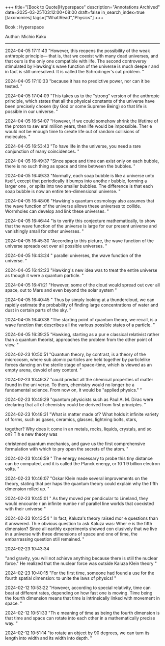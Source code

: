 +++
title="[Book to Quote]Hyperspace"
description="Annotations Archived"
date=2025-03-25T03:12:00+08:00
draft=false
in_search_index=true
[taxonomies]
tags=["WhatIRead","Physics"]
+++

Book : Hyperspace

Author: Michio Kaku


---

2024-04-05 17:11:43
"However, this reopens the possibility of the weak anthropic principle—     that is, that we coexist with many dead universes, and that ours is the      only one
compatible with life.     The second controversy stimulated by Hawking's wave function of     the universe is much deepe r and in fact is still unresolved. It is   called     the Schrodinger's cat problem. "


2024-04-05 17:10:33
"because it has no predictive power, nor can it be tested. "


2024-04-05 17:04:09
"This takes us to the "strong" version of the      anthropic principle, which states that all the physical constants of the     universe have been precisely chosen (by God or some Supreme Being)     so that life is possible in our universe. "


2024-04-05 16:54:07
"However, if we could somehow shrink the lifetime of the proton to sev  eral
million years, then life would be impossible. Ther e would not be      enough time to create life out of random collisions of molecules. "


2024-04-05 16:53:43
"To have life in the universe, you need a rare conjunction of many coincidences.   "


2024-04-05 16:49:37
"Since space and time can exist      only on each bubble, there is no such thing as space and time between      the bubbles.   "




2024-04-05 16:49:33
"Normally, each soap bubble is like a universe unto itself, except     that
periodically it bumps into anothe r bubble, forming a larger one , or      splits into two smaller bubbles. The difference is that each soap bubble      is now an entire ten-dimensional universe. "




2024-04-05 16:48:06
"Hawking's quantum cosmology also      assumes that the wave function of the universe allows these universes to      collide. Wormholes can develop and link  these universes.   "




2024-04-05 16:46:44
"is to verify this conjecture     mathematically, to show that the wave function of the universe is large     for our present universe and vanishingly small for other universes. "



2024-04-05 16:45:30
"According to this picture, the wave function of the universe spreads     out over
all possible universes.   "




2024-04-05 16:43:24
" parallel universes, the wave function of the universe. "




2024-04-05 16:42:23
"Hawking's new idea was to treat the entire universe as though it were      a
quantum particle.   "




2024-04-05 16:41:21
"However,     some of the cloud would spread out over all space, out to Mars and even      beyond the solar system "




2024-04-05 16:40:45
" Thus by simply looking at a thundercloud, we can rapidly      estimate the
probability of finding large concentrations of water and     dust in certain parts of the sky.      "




2024-04-05 16:40:38
"The starting point of quantum theory, we recall, is a wave function      that
describes all the various possible states of a particle.    "





2024-04-05 16:39:25
"Hawking, starting as a pur e classical relativist     rather than a quantum theorist, approaches the problem from the other      point of view.    "




2024-02-23 10:50:51
"Quantum theory, by contrast, is a theory of the microcosm, where sub  atomic particles are held together by particlelike forces dancing on the      sterile stage of space-time, which is viewed as an empty arena, devoid of      any content. "




2024-02-23 10:49:37
"could predict all the chemical properties of matter found in the uni  verse. To    them, chemistry would no longer be a fundamental science.      From now on, it would be "applied physics."      "




2024-02-23 10:49:29
"quantum physicists such as Paul A. M. Dirac were declaring that all of chemistry could be derived from first principles.    "





2024-02-23 10:48:31
"What is matter made of? What holds it infinite variety of forms, such as gases,  ceramics, glasses, lightning bolts, stars,



together? Why does it come in an metals, rocks, liquids, crystals,
and so on?     T h e new theory was


christened quantum mechanics, and gave us the	first comprehensive
formulation with which to pry open the secrets of	the atom.   "




2024-02-23 10:46:59
" The energy     necessary to probe this tiny distance can be computed, and it is called     the Planck energy, or 10    1 9         billion electron volts.    "




2024-02-23 10:46:07
"Oskar Klein made several improvements on the theory, stating that per  haps the quantum theory could explain why the fifth dimension rolled      up.    "




2024-02-23 10:45:01
" As they moved per  pendicular to Lineland, they would encounte r an infinite numbe r of      parallel line worlds that coexisted with their universe "




2024-02-23 10:43:54
" In fact, Kaluza's theory raised mor e      questions than it answered. Th e
obvious question to ask Kaluza was:      Wher e is the fifth dimension? Since all earthly experiments showed con  clusively that we live in a universe with three  dimensions of space and      one of time, the embarrassing question still
remained.      "




2024-02-23 10:43:34

"and gravity, you will not achieve anything because there is still the      nuclear force." He realized that the nuclear force was outside Kaluza  Klein theory "




2024-02-23 10:40:15
"For the first time, someone had found a use for the      fourth spatial dimension:
to unite the laws of physics!   "




2024-02-12 10:53:22
"However, according to special relativity, time can beat at      different rates, depending on how fast one is moving. Time being the      fourth dimension    means that time is intrinsically linked with movement      in space.    "




2024-02-12 10:51:33
"Th e meaning     of time as being the fourth dimension is that time and space can rotate      into each other in a mathematically precise way.   "




2024-02-12 10:51:14
"to rotate an object by 90 degrees, we can turn its length into width and      its
width into depth.   "